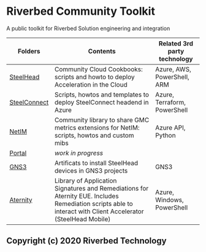 # Riverbed Community Toolkit

A public toolkit for Riverbed Solution engineering and integration

| Folders | Contents | Related 3rd party technology |
| --- | --- | --- |
| [SteelHead](/SteelHead/README.md) | Community Cloud Cookbooks: scripts and howto to deploy Acceleration in the Cloud | Azure, AWS, PowerShell, ARM |
| [SteelConnect](/SteelConnect) | Scripts, howtos and templates to deploy SteelConnect headend in Azure | Azure, Terraform, PowerShell |
| [NetIM](/NetIM/GMC-Library/README.md) | Community library to share GMC metrics extensions for NetIM: scripts, howtos and custom mibs | Azure API, Python |
| [Portal](#) | *work in progress* |  |
| [GNS3](/GNS3/SteelHead) | Artificats to install SteelHead devices in GNS3 projects | GNS3 |
| [Aternity](/Aternity) | Library of Application Signatures and Remediations for Aternity EUE. Includes Remediation scripts able to interact with Client Accelerator (SteelHead Mobile) | Azure, Windows, PowerShell  |

## Copyright (c) 2020 Riverbed Technology
